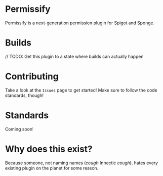 # Permissify

Permissify is a next-generation permission plugin for Spigot and Sponge.

# Builds

// TODO: Get this plugin to a state where builds can actually happen

# Contributing

Take a look at the `Issues` page to get started! Make sure to follow the code standards, though!

# Standards

Coming soon!

# Why does this exist?

Because someone, not naming names (*cough* Innectic *cough*), hates every existing plugin on the planet for some reason.
